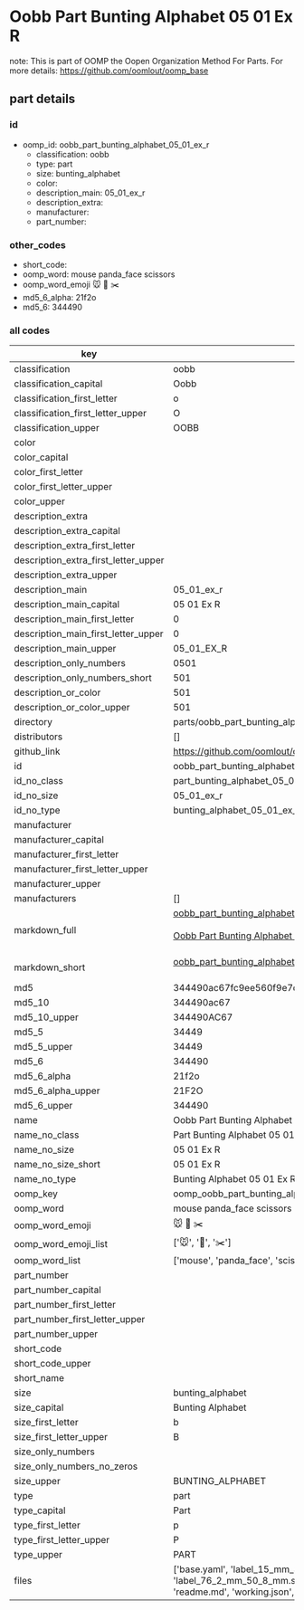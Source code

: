 # Oobb Part Bunting Alphabet 05 01 Ex R  

note: This is part of OOMP the Oopen Organization Method For Parts. For more details: https://github.com/oomlout/oomp_base

##  part details





### id
* oomp_id: oobb_part_bunting_alphabet_05_01_ex_r
  * classification: oobb
  * type: part
  * size: bunting_alphabet
  * color: 
  * description_main: 05_01_ex_r
  * description_extra: 
  * manufacturer: 
  * part_number: 

### other_codes
* short_code: 
* oomp_word: mouse panda_face scissors
* oomp_word_emoji :mouse: :panda_face: :scissors:
* md5_6_alpha: 21f2o
* md5_6: 344490

### all codes 
| key | value |  
| --- | --- |  
| classification | oobb |  
| classification_capital | Oobb |  
| classification_first_letter | o |  
| classification_first_letter_upper | O |  
| classification_upper | OOBB |  
| color |  |  
| color_capital |  |  
| color_first_letter |  |  
| color_first_letter_upper |  |  
| color_upper |  |  
| description_extra |  |  
| description_extra_capital |  |  
| description_extra_first_letter |  |  
| description_extra_first_letter_upper |  |  
| description_extra_upper |  |  
| description_main | 05_01_ex_r |  
| description_main_capital | 05 01 Ex R |  
| description_main_first_letter | 0 |  
| description_main_first_letter_upper | 0 |  
| description_main_upper | 05_01_EX_R |  
| description_only_numbers | 0501 |  
| description_only_numbers_short | 501 |  
| description_or_color | 501 |  
| description_or_color_upper | 501 |  
| directory | parts/oobb_part_bunting_alphabet_05_01_ex_r |  
| distributors | [] |  
| github_link | https://github.com/oomlout/oomlout_oomp_part_src/tree/main/parts/oobb_part_bunting_alphabet_05_01_ex_r/working |  
| id | oobb_part_bunting_alphabet_05_01_ex_r |  
| id_no_class | part_bunting_alphabet_05_01_ex_r |  
| id_no_size | 05_01_ex_r |  
| id_no_type | bunting_alphabet_05_01_ex_r |  
| manufacturer |  |  
| manufacturer_capital |  |  
| manufacturer_first_letter |  |  
| manufacturer_first_letter_upper |  |  
| manufacturer_upper |  |  
| manufacturers | [] |  
| markdown_full | [oobb_part_bunting_alphabet_05_01_ex_r](https://github.com/oomlout/oomlout_oomp_part_src/tree/main/parts/oobb_part_bunting_alphabet_05_01_ex_r/working)<br>[](https://github.com/oomlout/oomlout_oomp_part_src/tree/main/parts/oobb_part_bunting_alphabet_05_01_ex_r/working)<br>[Oobb Part Bunting Alphabet 05 01 Ex R](https://github.com/oomlout/oomlout_oomp_part_src/tree/main/parts/oobb_part_bunting_alphabet_05_01_ex_r/working)<br><br> |  
| markdown_short | [oobb_part_bunting_alphabet_05_01_ex_r](https://github.com/oomlout/oomlout_oomp_part_src/tree/main/parts/oobb_part_bunting_alphabet_05_01_ex_r/working)<br><br> |  
| md5 | 344490ac67fc9ee560f9e7daaa0f10ae |  
| md5_10 | 344490ac67 |  
| md5_10_upper | 344490AC67 |  
| md5_5 | 34449 |  
| md5_5_upper | 34449 |  
| md5_6 | 344490 |  
| md5_6_alpha | 21f2o |  
| md5_6_alpha_upper | 21F2O |  
| md5_6_upper | 344490 |  
| name | Oobb Part Bunting Alphabet 05 01 Ex R |  
| name_no_class | Part Bunting Alphabet 05 01 Ex R |  
| name_no_size | 05 01 Ex R |  
| name_no_size_short | 05 01 Ex R |  
| name_no_type | Bunting Alphabet 05 01 Ex R |  
| oomp_key | oomp_oobb_part_bunting_alphabet_05_01_ex_r |  
| oomp_word | mouse panda_face scissors |  
| oomp_word_emoji | :mouse: :panda_face: :scissors: |  
| oomp_word_emoji_list | [':mouse:', ':panda_face:', ':scissors:'] |  
| oomp_word_list | ['mouse', 'panda_face', 'scissors'] |  
| part_number |  |  
| part_number_capital |  |  
| part_number_first_letter |  |  
| part_number_first_letter_upper |  |  
| part_number_upper |  |  
| short_code |  |  
| short_code_upper |  |  
| short_name |  |  
| size | bunting_alphabet |  
| size_capital | Bunting Alphabet |  
| size_first_letter | b |  
| size_first_letter_upper | B |  
| size_only_numbers |  |  
| size_only_numbers_no_zeros |  |  
| size_upper | BUNTING_ALPHABET |  
| type | part |  
| type_capital | Part |  
| type_first_letter | p |  
| type_first_letter_upper | P |  
| type_upper | PART |  
| files | ['base.yaml', 'label_15_mm_30_mm.pdf', 'label_15_mm_30_mm.svg', 'label_76_2_mm_50_8_mm.pdf', 'label_76_2_mm_50_8_mm.svg', 'label_oomlout_76_2_mm_50_8_mm.pdf', 'label_oomlout_76_2_mm_50_8_mm.svg', 'readme.md', 'working.json', 'working.yaml'] |  

